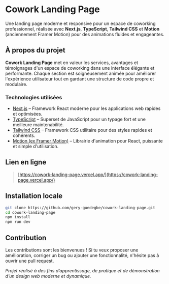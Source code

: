# Cowork Landing Page

Une landing page moderne et responsive pour un espace de coworking professionnel, réalisée avec **Next.js**, **TypeScript**, **Tailwind CSS** et **Motion** (anciennement Framer Motion) pour des animations fluides et engageantes.

## À propos du projet

**Cowork Landing Page** met en valeur les services, avantages et témoignages d'un espace de coworking dans une interface élégante et performante. Chaque section est soigneusement animée pour améliorer l'expérience utilisateur tout en gardant une structure de code propre et modulaire.

### Technologies utilisées

- [Next.js](https://nextjs.org/) – Framework React moderne pour les applications web rapides et optimisées.
- [TypeScript](https://www.typescriptlang.org/) – Superset de JavaScript pour un typage fort et une meilleure maintenabilité.
- [Tailwind CSS](https://tailwindcss.com/) – Framework CSS utilitaire pour des styles rapides et cohérents.
- [Motion (ex Framer Motion)](https://motion.dev/) – Librairie d'animation pour React, puissante et simple d'utilisation.

## Lien en ligne

> [https://cowork-landing-page.vercel.app/](https://cowork-landing-page.vercel.app/)

## Installation locale

```bash
git clone https://github.com/gery-guedegbe/cowork-landing-page.git
cd cowork-landing-page
npm install
npm run dev
```

## Contribution

Les contributions sont les bienvenues ! Si tu veux proposer une amélioration, corriger un bug ou ajouter une fonctionnalité, n'hésite pas à ouvrir une pull request.

_Projet réalisé à des fins d’apprentissage, de pratique et de démonstration d’un design web moderne et dynamique._
